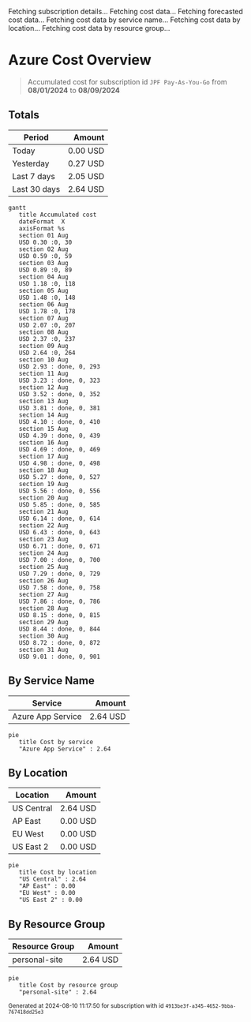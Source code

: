 Fetching subscription details...
Fetching cost data...
Fetching forecasted cost data...
Fetching cost data by service name...
Fetching cost data by location...
Fetching cost data by resource group...
# Azure Cost Overview

> Accumulated cost for subscription id `JPF Pay-As-You-Go` from **08/01/2024** to **08/09/2024**

## Totals

|Period|Amount|
|---|---:|
|Today|0.00 USD|
|Yesterday|0.27 USD|
|Last 7 days|2.05 USD|
|Last 30 days|2.64 USD|

```mermaid
gantt
   title Accumulated cost
   dateFormat  X
   axisFormat %s
   section 01 Aug
   USD 0.30 :0, 30
   section 02 Aug
   USD 0.59 :0, 59
   section 03 Aug
   USD 0.89 :0, 89
   section 04 Aug
   USD 1.18 :0, 118
   section 05 Aug
   USD 1.48 :0, 148
   section 06 Aug
   USD 1.78 :0, 178
   section 07 Aug
   USD 2.07 :0, 207
   section 08 Aug
   USD 2.37 :0, 237
   section 09 Aug
   USD 2.64 :0, 264
   section 10 Aug
   USD 2.93 : done, 0, 293
   section 11 Aug
   USD 3.23 : done, 0, 323
   section 12 Aug
   USD 3.52 : done, 0, 352
   section 13 Aug
   USD 3.81 : done, 0, 381
   section 14 Aug
   USD 4.10 : done, 0, 410
   section 15 Aug
   USD 4.39 : done, 0, 439
   section 16 Aug
   USD 4.69 : done, 0, 469
   section 17 Aug
   USD 4.98 : done, 0, 498
   section 18 Aug
   USD 5.27 : done, 0, 527
   section 19 Aug
   USD 5.56 : done, 0, 556
   section 20 Aug
   USD 5.85 : done, 0, 585
   section 21 Aug
   USD 6.14 : done, 0, 614
   section 22 Aug
   USD 6.43 : done, 0, 643
   section 23 Aug
   USD 6.71 : done, 0, 671
   section 24 Aug
   USD 7.00 : done, 0, 700
   section 25 Aug
   USD 7.29 : done, 0, 729
   section 26 Aug
   USD 7.58 : done, 0, 758
   section 27 Aug
   USD 7.86 : done, 0, 786
   section 28 Aug
   USD 8.15 : done, 0, 815
   section 29 Aug
   USD 8.44 : done, 0, 844
   section 30 Aug
   USD 8.72 : done, 0, 872
   section 31 Aug
   USD 9.01 : done, 0, 901
```

## By Service Name

|Service|Amount|
|---|---:|
|Azure App Service|2.64 USD|

```mermaid
pie
   title Cost by service
   "Azure App Service" : 2.64
```

## By Location

|Location|Amount|
|---|---:|
|US Central|2.64 USD|
|AP East|0.00 USD|
|EU West|0.00 USD|
|US East 2|0.00 USD|

```mermaid
pie
   title Cost by location
   "US Central" : 2.64
   "AP East" : 0.00
   "EU West" : 0.00
   "US East 2" : 0.00
```

## By Resource Group

|Resource Group|Amount|
|---|---:|
|personal-site|2.64 USD|

```mermaid
pie
   title Cost by resource group
   "personal-site" : 2.64
```

<sup>Generated at 2024-08-10 11:17:50 for subscription with id `4913be3f-a345-4652-9bba-767418dd25e3`</sup>
